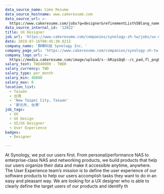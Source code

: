 ```yaml
---
data_source_name: Cake Resume
data_source_hostname: www.cakeresume.com
data_source_url: >-
  https://www.cakeresume.com/jobs?q=designer&refinementList%5Blang_name%5D%5B0%5D=English&refinementList%5Bsalary_type%5D=per_year
data_source_internal_id: '12022'
title: UX Designer
job_url: 'https://www.cakeresume.com/companies/synology-zh-tw/jobs/ux-designer-de8eba'
date: 2019-07-16T08:45:30.821Z
company_name: '群暉科技 Synology Inc. '
company_page_url: 'https://www.cakeresume.com/companies/synology-zh-tw'
company_logo_url: >-
  https://media.cakeresume.com/image/upload/s--bRzpiQqE--/c_pad,fl_png8,h_200,w_200/v1562310837/lyd0wozvo39ycoc8t2ke.png
salary_text: TWD40000 - TWD0
salary_currency: TWD
salary_type: per_month
salary_min: 40000
salary_max: 0
location_list:
  - Taiwan
  - 台灣
  - 'New Taipei City, Taiwan'
  - '新北市, 台灣'
job_tags:
  - UX
  - UX Design
  - UI/UX Designer
  - User Experience
badges:
  - Designer

---
```


At Synology, we put our users first. From personal/performance NAS to enterprise-class NAS and networking products, we build products that help our users organize their data and make it accessible anytime, anywhere. The User Experience team’s mission is to define the user experience of our software products to help our users accomplish tasks they want to do in an easy and pleasant way. We are looking for a UX designer who is able to clearly define the target users of our products and identify th